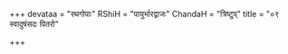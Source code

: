 +++
devataa = "रथगोपाः"
RShiH = "पायुर्भारद्वाजः"
ChandaH = "त्रिष्टुप्"
title = "०९ स्वादुषंसदः पितरो"

+++

